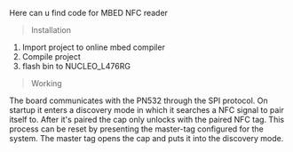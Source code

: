 Here can u find code for MBED NFC reader

> Installation

1. Import project to online mbed compiler
2. Compile project
3. flash bin to NUCLEO_L476RG

> Working

The board communicates with the PN532 through the SPI protocol. On startup it enters a discovery mode in which it searches a NFC signal to pair itself to. After it's paired the cap only unlocks with the paired NFC tag. This process can be reset by presenting the master-tag configured for the system. The master tag opens the cap and puts it into the discovery mode.
